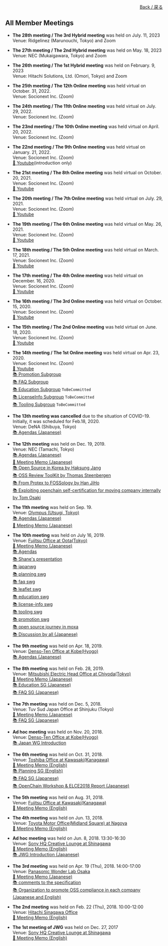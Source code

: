 <div style="text-align: right; position: -webkit-sticky; position: sticky; top: 10px;">
  <a href="/OpenChain-JWG/index_en.html">Back / 戻る</a>
</div>

## All Member Meetings
- **The 28th meeting / The 3rd Hybrid meeting** was held on July. 11, 2023  
Venue: Ridgelinez (Marunouchi, Tokyo) and Zoom  

- **The 27th meeting / The 2nd Hybrid meeting** was held on May. 18, 2023  
Venue: NEC (Mukaigawara, Tokyo) and Zoom  

- **The 26th meeting / The 1st Hybrid meeting** was held on February. 9, 2023  
Venue: Hitachi Solutions, Ltd. (Omori, Tokyo) and Zoom  

- **The 25th meeting / The 12th Online meeting** was held virtual on October. 31, 2022.  
Venue: Socionext Inc. (Zoom)  

- **The 24th meeting / The 11th Online meeting** was held virtual on July. 29, 2022.  
Venue: Socionext Inc. (Zoom)  

- **The 23nd meeting / The 10th Online meeting** was held virtual on April. 20, 2022.  
Venue: Socionext Inc. (Zoom)  

- **The 22nd meeting / The 9th Online meeting** was held virtual on January. 21, 2022.  
Venue: Socionext Inc. (Zoom)  
[&#x1f3a5; Youtube](https://www.openchainproject.org/news/2022/02/04/japan-wg-22-2)(introduction only)   

- **The 21st meeting / The 8th Online meeting** was held virtual on October. 20, 2021.  
Venue: Socionext Inc. (Zoom)  
[&#x1f3a5; Youtube](https://www.openchainproject.org/news/2021/11/02/jp-wg-21)   

- **The 20th meeting / The 7th Online meeting** was held virtual on July. 29, 2021.  
Venue: Socionext Inc. (Zoom)  
[&#x1f3a5; Youtube](https://www.openchainproject.org/news/2021/08/03/japan-wg-20)  

- **The 19th meeting / The 6th Online meeting** was held virtual on May. 26, 2021.  
Venue: Socionext Inc. (Zoom)  
[&#x1f3a5; Youtube](https://www.openchainproject.org/news/2021/07/15/japan-work-group-19)  

- **The 18th meeting / The 5th Online meeting** was held virtual on March. 17, 2021.  
Venue: Socionext Inc. (Zoom)  
[&#x1f3a5; Youtube](https://www.openchainproject.org/featured/2021/03/26/openchain-japan-wg-18)  

- **The 17th meeting / The 4th Online meeting** was held virtual on December. 16, 2020.  
Venue: Socionext Inc. (Zoom)  
[&#x1f3a5; Youtube](https://www.openchainproject.org/featured/2021/01/20/openchain-japan-work-group-17-virtual-4-full-recording)  

- **The 16th meeting / The 3rd Online meeting** was held virtual on October. 15, 2020.  
Venue: Socionext Inc. (Zoom)  
[&#x1f3a5; Youtube](https://www.openchainproject.org/featured/2020/10/15/openchain-japan-work-group-16th-meeting)  

- **The 15th meeting / The 2nd Online meeting** was held virtual on June. 18, 2020.  
Venue: Socionext Inc. (Zoom)  
[&#x1f3a5; Youtube](https://www.openchainproject.org/featured/2020/06/19/openchain-japan-work-group-15th-meeting-recording)  

- **The 14th meeting / The 1st Online meeting** was held virtual on Apr. 23, 2020.  
Venue: Socionext Inc. (Zoom)  
[&#x1f3a5; Youtube](https://youtu.be/fFi-c8FQbuQ)  
[&#x1f4da; Promotion Subgroup](https://github.com/OpenChain-Project/OpenChain-JWG/blob/master/Meeting-Materials/All-Member-Meeting/20200423/PromotionSWG_OpenChainProject.pptx)  
[&#x1f4da; FAQ Subgroup](https://github.com/OpenChain-Project/OpenChain-JWG/blob/master/Meeting-Materials/All-Member-Meeting/20200423/FAQ%E4%BD%9C%E6%88%90SWG_OpenChainJapanWG.pptx)  
[&#x1f4da; Education Subgroup]() ```ToBeCommitted```  
[&#x1f4da; LicenseInfo Subgroup]() ```ToBeCommitted```  
[&#x1f4da; Tooling Subgroup]() ```ToBeCommitted```  

- **The 13th meeting was cancelled** due to the situation of COVID-19. Initially, it was scheduled for Feb.18, 2020.  
Venue: DeNA (Shibuya, Tokyo)  
[&#x1f4da; Agendas (Japanese)](https://github.com/OpenChain-Project/OpenChain-JWG/blob/master/Meeting-Materials/All-Member-Meeting/20200218/Japan_WG_13th_MTG_20200218.pptx)  

- **The 12th meeting** was held on Dec. 19, 2019.  
Venue: NEC (Tamachi, Tokyo)  
[&#x1f4da; Agendas (Japanese)](https://github.com/OpenChain-Project/OpenChain-JWG/blob/master/Meeting-Materials/All-Member-Meeting/20191219/Japan_WG_12th_MTG_20191219.pptx)  
[&#x1f4dd; Meeting Memo (Japanese)](https://github.com/OpenChain-Project/OpenChain-JWG/blob/master/Meeting-Materials/All-Member-Meeting/20191219/openchainjapanwg_12_meeting_memo_0110.pdf)  
[&#x1f4da; Open Source in Korea by Haksung Jang](https://github.com/OpenChain-Project/OpenChain-JWG/blob/master/Meeting-Materials/All-Member-Meeting/20191219/191217_ocs_opensource_in_korea_jp_caption_added_.pdf)  
[&#x1f4da; OSS Review ToolKit by Thomas Steenbergen](https://github.com/OpenChain-Project/OpenChain-JWG/blob/master/Meeting-Materials/All-Member-Meeting/20191219/191217_oss-review-toolkit-openchain-why-what-how_jp_caption_incl_.pdf)  
[&#x1f4da; From Protex to FOSSology by Han JiHo](https://github.com/OpenChain-Project/OpenChain-JWG/blob/master/Meeting-Materials/All-Member-Meeting/20191219/protex_to_fossology_jpn_20191226_share.pdf)  
[&#x1f4da; Exploiting openchain self-certification for moving company internally by Tom Osaki](https://github.com/OpenChain-Project/OpenChain-JWG/blob/master/Meeting-Materials/All-Member-Meeting/20191219/191218_exploiting_openchain_self-certification_for_moving_company_internally_tom_osaki_fujitsu_.pdf)  

- **The 11th meeting** was held on Sep. 19.  
Venue: [Olympus (Utsugi, Tokyo)](https://www.olympus.co.jp/company/base/map/olympus_utsugi.html)  
[&#x1f4da; Agendas (Japanese)](https://github.com/OpenChain-Project/OpenChain-JWG/blob/master/Meeting-Materials/All-Member-Meeting/20190919/Japan_WG_11th_MTG_20190919.pptx)  
[&#x1f4dd; Meeting Memo (Japanese)](https://github.com/OpenChain-Project/OpenChain-JWG/blob/master/Meeting-Materials/All-Member-Meeting/20190919/openchainjwg_meeting_memo_20190919.pptx)  

- **The 10th meeting** was held on July 16, 2019.  
Venue: [Fujitsu Office at Oota(Tokyo)](https://www.fujitsu.com/jp/about/corporate/facilities/solutionsquare/)  
[&#x1f4dd; Meeting Memo (Japanese)](https://github.com/OpenChain-Project/OpenChain-JWG/blob/master/Meeting-Materials/All-Member-Meeting/20190716/%E7%AC%AC10%E5%9B%9EOpenChainJapanWG%E8%AD%B0%E4%BA%8B%E3%83%A1%E3%83%A2.pdf)  
[&#x1f4da; Agendas](https://github.com/OpenChain-Project/OpenChain-JWG/blob/master/Meeting-Materials/All-Member-Meeting/20190716/0_%E8%AD%B0%E4%BA%8B%E9%80%B2%E8%A1%8C%E3%82%B9%E3%83%A9%E3%82%A4%E3%83%89_20190716.pdf)  
[&#x1f4da; Shane's presentation](https://github.com/OpenChain-Project/OpenChain-JWG/blob/master/Meeting-Materials/All-Member-Meeting/20190716/1_Shane%E3%81%95%E3%82%93%E7%99%BA%E8%A1%A8%E8%B3%87%E6%96%99(%E6%97%A5%E6%9C%AC%E8%AA%9E%E8%A8%B3%E4%BB%98%E3%81%8D)_20190716.pdf)  
[&#x1f4da; japanwg](https://github.com/OpenChain-Project/OpenChain-JWG/blob/master/Meeting-Materials/All-Member-Meeting/20190716/3_0_JapanWG_20190716_en.pdf)  
[&#x1f4da; planning swg](https://github.com/OpenChain-Project/OpenChain-JWG/blob/master/Meeting-Materials/All-Member-Meeting/20190716/3_1_PlanningSWG_20190716.pdf)  
[&#x1f4da; faq swg](https://github.com/OpenChain-Project/OpenChain-JWG/blob/master/Meeting-Materials/All-Member-Meeting/20190716/3_2_FAQ%E4%BD%9C%E6%88%90SWG20190716.pdf)  
[&#x1f4da; leaflet swg](https://github.com/OpenChain-Project/OpenChain-JWG/blob/master/Meeting-Materials/All-Member-Meeting/20190716/3_3_%E3%83%AA%E3%83%BC%E3%83%95%E3%83%AC%E3%83%83%E3%83%88SWG_20190716.pdf)  
[&#x1f4da; education swg](https://github.com/OpenChain-Project/OpenChain-JWG/blob/master/Meeting-Materials/All-Member-Meeting/20190716/3_4_%E6%95%99%E8%82%B2SWG_20190716.pdf)  
[&#x1f4da; license-info swg](https://github.com/OpenChain-Project/OpenChain-JWG/blob/master/Meeting-Materials/All-Member-Meeting/20190716/3_5_License-Info_SWG_20190716.pdf)  
[&#x1f4da; tooling swg](https://github.com/OpenChain-Project/OpenChain-JWG/blob/master/Meeting-Materials/All-Member-Meeting/20190716/3_6_Tooling_SWG_20190716.pdf)  
[&#x1f4da; promotion swg](https://github.com/OpenChain-Project/OpenChain-JWG/blob/master/Meeting-Materials/All-Member-Meeting/20190716/3_7_Promo_SWG_20190716.pdf)  
[&#x1f4da; open source journey in moxa](https://github.com/OpenChain-Project/OpenChain-JWG/blob/master/Meeting-Materials/All-Member-Meeting/20190716/4_open_source_journey_in_moxa_%E6%97%A5%E6%9C%AC%E8%AA%9E%E8%A8%B3%E4%BB%98%E3%81%8D_.pdf)  
[&#x1f4da; Discussion by all (Japanese)](https://github.com/OpenChain-Project/OpenChain-JWG/blob/master/Meeting-Materials/All-Member-Meeting/20190716/5_%E5%85%A8%E4%BD%93%E8%A8%8E%E8%AD%B0_20190716.pdf)  

- **The 9th meeting** was held on Apr. 18, 2019.  
Venue: [Denso-Ten Office at Kobe(Hyogo)](https://www.denso-ten.com/jp/company/profile/map/)  
[&#x1f4da; Agendas (Japanese)](https://github.com/OpenChain-Project/OpenChain-JWG/blob/master/Meeting-Materials/All-Member-Meeting/20190418/JapanWG_20190418.pptx)  

- **The 8th meeting** was held on Feb. 28, 2019.  
Venue: [Mitsubishi Electric Head Office at Chiyoda(Tokyo)](https://www.mitsubishielectric.com/en/about/locations/jp/jp0001/index.page)  
[&#x1f4dd; Meeting Memo (Japanese)](https://github.com/OpenChain-Project/OpenChain-JWG/blob/master/Meeting-Materials/All-Member-Meeting/20190228/openchainjwg_minutes_jp_20190228.pdf)  
[&#x1f4da; Education SG (Japanese)](https://github.com/OpenChain-Project/OpenChain-JWG/blob/master/Meeting-Materials/All-Member-Meeting/20190228/education_swg_20190228-v3.pdf)  
[&#x1f4da; FAQ SG (Japanese)](https://github.com/OpenChain-Project/OpenChain-JWG/blob/master/Meeting-Materials/All-Member-Meeting/20190228/faq%E4%BD%9C%E6%88%90swg20190228_cc0.pdf)  

- **The 7th meeting** was held on Dec. 5, 2018.  
Venue: Tuv Sud Japan Office at Shinjuku (Tokyo)  
[&#x1f4dd; Meeting Memo (Japanese)](https://github.com/OpenChain-Project/OpenChain-JWG/blob/master/Meeting-Materials/All-Member-Meeting/20181205/openchainjwg_minutes_jp_20181205.pdf)  
[&#x1f4da; FAQ SG (Japanese)](https://github.com/OpenChain-Project/OpenChain-JWG/blob/master/Meeting-Materials/All-Member-Meeting/20181205/faq%E4%BD%9C%E6%88%90swg20181205_cc0.pdf)  

- **Ad hoc meeting** was held on Nov. 20, 2018.  
Venue: [Denso-Ten Office at Kobe(Hyogo)](https://www.denso-ten.com/jp/company/profile/map/)  
[&#x1f4da; Japan WG Introduction](https://github.com/OpenChain-Project/OpenChain-JWG/blob/master/Meeting-Materials/All-Member-Meeting/20181120/openchain_jwg_activities_short_20181120.pdf)  

- **The 6th meeting** was held on Oct. 31, 2018.  
Venue: [Toshiba Office at Kawasaki(Kanagawa)](https://www.toshiba.co.jp/worldwide/about/offices/index.html#KAWASAKI)  
[&#x1f4dd; Meeting Memo (English)](https://github.com/OpenChain-Project/OpenChain-JWG/blob/master/Meeting-Materials/All-Member-Meeting/20181031/openchainjwg_6-minutes_en.pdf)  
[&#x1f4da; Planning SG (English)](https://github.com/OpenChain-Project/OpenChain-JWG/blob/master/Meeting-Materials/All-Member-Meeting/20181031/planningsg_20181031_e.pdf)  
[&#x1f4da; FAQ SG (Japanese)](https://github.com/OpenChain-Project/OpenChain-JWG/blob/master/Meeting-Materials/All-Member-Meeting/20181031/faq%E4%BD%9C%E6%88%90swg_cc0.pdf)  
[&#x1f4da; OpenChain Workshop & ELCE2018 Report (Japanese)](https://github.com/OpenChain-Project/OpenChain-JWG/blob/master/Meeting-Materials/All-Member-Meeting/20181031/elce2018_openchainws_report-2.pdf)  

- **The 5th meeting** was held on Aug. 31, 2018.  
Venue: [Fujitsu Office at Kawasaki(Kanagawa)](http://www.fujitsu.com/jp/about/corporate/facilities/kawasaki/index.html)  
[&#x1f4dd; Meeting Memo (English)](https://github.com/OpenChain-Project/OpenChain-JWG/blob/master/Meeting-Materials/All-Member-Meeting/20180831/openchainjwg_minutes_20180831.pdf)  

- **The 4th meeting** was held on Jun. 13, 2018.  
Venue: [Toyota Motor Office(Midland Square) at Nagoya](http://www.toyota.co.jp/jpn/company/about_toyota/outline/nagoya_office.html)  
[&#x1f4dd; Meeting Memo (English)](https://github.com/OpenChain-Project/OpenChain-JWG/blob/master/Meeting-Materials/All-Member-Meeting/20180613/openchainjwg_minutes_20180613.pdf)  

- **Ad hoc meeting** was held on Jun. 8, 2018. 13:30-16:30  
Venue: [Sony HQ Creative Lounge at Shinagawa](https://www.sony.net/SonyInfo/CorporateInfo/Data/Map/index.html)  
[&#x1f4dd; Meeting Memo (English)](https://github.com/OpenChain-Project/OpenChain-JWG/blob/master/Meeting-Materials/All-Member-Meeting/20180608/openchain_jwg_20180608.pdf)  
[&#x1f4da; JWG Introduction (Japanese)](https://github.com/OpenChain-Project/OpenChain-JWG/blob/master/Meeting-Materials/All-Member-Meeting/20180608/openchain_japanwg_adhoc.pptx)  

- **The 3rd meeting** was held on Apr. 19 (Thu), 2018. 14:00-17:00  
Venue: [Panasonic Wonder Lab Osaka](https://www.panasonic.com/jp/corporate/wonders/pdf/wlo_map.pdf)  
[&#x1f4dd; Meeting Memo (Japanese)](https://github.com/OpenChain-Project/OpenChain-JWG/blob/master/Meeting-Materials/All-Member-Meeting/20180419/openchain_jwg_j_201804.pdf)  
[&#x1f4da; comments to the specification](https://github.com/OpenChain-Project/OpenChain-JWG/blob/master/Meeting-Materials/All-Member-Meeting/20180419/openchain_jwg_spec_comment_20180419.pdf)  
[&#x1f4da; Organization to promote OSS compliance in each company (Japanese and English)](https://github.com/OpenChain-Project/OpenChain-JWG/blob/master/Meeting-Materials/All-Member-Meeting/20180419/openchainjwg_organization_lt_20180419_jpen_.pdf)  

- **The 2nd meeting** was held on Feb. 22 (Thu), 2018. 10:00-12:00  
Venue: [Hitachi Sinagawa Office](http://sasp.mapion.co.jp/b/hitachi/info/BA850354/?view=en)  
[&#x1f4dd; Meeting Memo (English)](https://github.com/OpenChain-Project/OpenChain-JWG/blob/master/Meeting-Materials/All-Member-Meeting/20180222/openchain_jwg_201802.pdf)  

- **The 1st meeting of JWG** was held on Dec. 27, 2017  
Venue: [Sony HQ Creative Lounge at Shinagawa](https://www.sony.net/SonyInfo/CorporateInfo/Data/Map/index.html)  
[&#x1f4dd; Meeting Memo (English)](https://github.com/OpenChain-Project/OpenChain-JWG/blob/master/Meeting-Materials/All-Member-Meeting/20171227/openchain_jwg_201227.pdf)  

